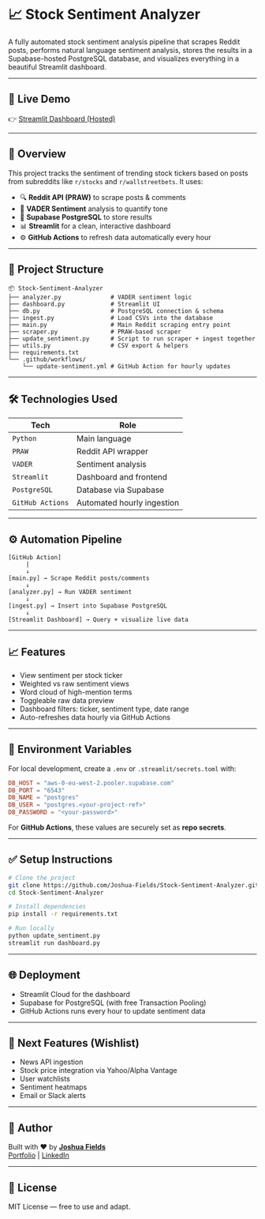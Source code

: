
# 📈 Stock Sentiment Analyzer

A fully automated stock sentiment analysis pipeline that scrapes Reddit posts, performs natural language sentiment analysis, stores the results in a Supabase-hosted PostgreSQL database, and visualizes everything in a beautiful Streamlit dashboard.

---

## 🚀 Live Demo

👉 [Streamlit Dashboard (Hosted)](https://share.streamlit.io/your-deployed-url-here)

---

## 🧠 Overview

This project tracks the sentiment of trending stock tickers based on posts from subreddits like `r/stocks` and `r/wallstreetbets`. It uses:

- 🔍 **Reddit API (PRAW)** to scrape posts & comments  
- 💬 **VADER Sentiment** analysis to quantify tone  
- 🐘 **Supabase PostgreSQL** to store results  
- 📊 **Streamlit** for a clean, interactive dashboard  
- ⚙️ **GitHub Actions** to refresh data automatically every hour

---

## 📂 Project Structure

```
📦 Stock-Sentiment-Analyzer
├── analyzer.py              # VADER sentiment logic
├── dashboard.py             # Streamlit UI
├── db.py                    # PostgreSQL connection & schema
├── ingest.py                # Load CSVs into the database
├── main.py                  # Main Reddit scraping entry point
├── scraper.py               # PRAW-based scraper
├── update_sentiment.py      # Script to run scraper + ingest together
├── utils.py                 # CSV export & helpers
├── requirements.txt
└── .github/workflows/
    └── update-sentiment.yml # GitHub Action for hourly updates
```

---

## 🛠️ Technologies Used

| Tech         | Role                          |
|--------------|-------------------------------|
| `Python`     | Main language                 |
| `PRAW`       | Reddit API wrapper            |
| `VADER`      | Sentiment analysis            |
| `Streamlit`  | Dashboard and frontend        |
| `PostgreSQL` | Database via Supabase         |
| `GitHub Actions` | Automated hourly ingestion |

---

## ⚙️ Automation Pipeline

```
[GitHub Action]
     |
     ↓
[main.py] → Scrape Reddit posts/comments
     ↓
[analyzer.py] → Run VADER sentiment
     ↓
[ingest.py] → Insert into Supabase PostgreSQL
     ↓
[Streamlit Dashboard] → Query + visualize live data
```

---

## 📈 Features

- View sentiment per stock ticker
- Weighted vs raw sentiment views
- Word cloud of high-mention terms
- Toggleable raw data preview
- Dashboard filters: ticker, sentiment type, date range
- Auto-refreshes data hourly via GitHub Actions

---

## 🔐 Environment Variables

For local development, create a `.env` or `.streamlit/secrets.toml` with:

```toml
DB_HOST = "aws-0-eu-west-2.pooler.supabase.com"
DB_PORT = "6543"
DB_NAME = "postgres"
DB_USER = "postgres.<your-project-ref>"
DB_PASSWORD = "<your-password>"
```

For **GitHub Actions**, these values are securely set as **repo secrets**.

---

## ✅ Setup Instructions

```bash
# Clone the project
git clone https://github.com/Joshua-Fields/Stock-Sentiment-Analyzer.git
cd Stock-Sentiment-Analyzer

# Install dependencies
pip install -r requirements.txt

# Run locally
python update_sentiment.py
streamlit run dashboard.py
```

---

## 🌐 Deployment

- Streamlit Cloud for the dashboard
- Supabase for PostgreSQL (with free Transaction Pooling)
- GitHub Actions runs every hour to update sentiment data

---

## 🧪 Next Features (Wishlist)

- News API ingestion
- Stock price integration via Yahoo/Alpha Vantage
- User watchlists
- Sentiment heatmaps
- Email or Slack alerts

---

## 👤 Author

Built with ❤️ by **[Joshua Fields](https://github.com/Joshua-Fields)**  
[Portfolio](https://your-portfolio-url.com) | [LinkedIn](https://linkedin.com/in/yourprofile)

---

## 📎 License

MIT License — free to use and adapt.
